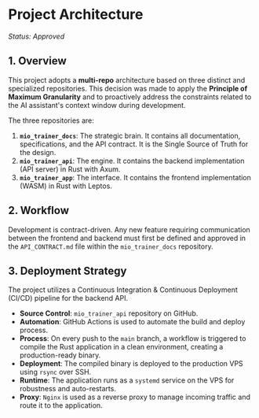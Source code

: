 # Project Architecture

*Status: Approved*

## 1. Overview

This project adopts a **multi-repo** architecture based on three distinct and specialized repositories. This decision was made to apply the **Principle of Maximum Granularity** and to proactively address the constraints related to the AI assistant's context window during development.

The three repositories are:

1.  **`mio_trainer_docs`**: The strategic brain. It contains all documentation, specifications, and the API contract. It is the Single Source of Truth for the design.
2.  **`mio_trainer_api`**: The engine. It contains the backend implementation (API server) in Rust with Axum.
3.  **`mio_trainer_app`**: The interface. It contains the frontend implementation (WASM) in Rust with Leptos.

## 2. Workflow

Development is contract-driven. Any new feature requiring communication between the frontend and backend must first be defined and approved in the `API_CONTRACT.md` file within the `mio_trainer_docs` repository.

## 3. Deployment Strategy

The project utilizes a Continuous Integration & Continuous Deployment (CI/CD) pipeline for the backend API.

-   **Source Control**: `mio_trainer_api` repository on GitHub.
-   **Automation**: GitHub Actions is used to automate the build and deploy process.
-   **Process**: On every push to the `main` branch, a workflow is triggered to compile the Rust application in a clean environment, creating a production-ready binary.
-   **Deployment**: The compiled binary is deployed to the production VPS using `rsync` over SSH.
-   **Runtime**: The application runs as a `systemd` service on the VPS for robustness and auto-restarts.
-   **Proxy**: `Nginx` is used as a reverse proxy to manage incoming traffic and route it to the application.
